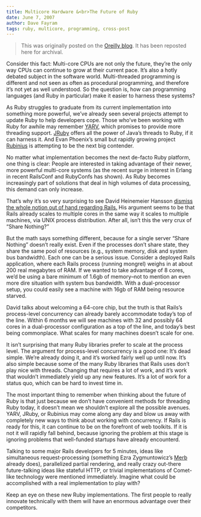 ```yaml
---
title: Multicore Hardware &<br>The Future of Ruby
date: June 7, 2007
author: Dave Fayram
tags: ruby, multicore, programming, cross-post
---
```


> This was originally posted on the [Oreilly blog](http://www.oreillynet.com/ruby/blog/2007/06/multicore_hardware_and_the_fut.html). It has been reposted here for archival.

Consider this fact: Multi-core CPUs are not only the future, they’re the only way CPUs can continue to grow at their current pace. It’s also a hotly debated subject in the software world. Multi-threaded programming is different and not seen as often as procedural programming, and therefore it’s not yet as well understood. So the question is, how can programming languages (and Ruby in particular) make it easier to harness these systems?

As Ruby struggles to graduate from its current implementation into something more powerful, we’ve already seen several projects attempt to update Ruby to help developers cope. Those who’ve been working with Ruby for awhile may remember [YARV](http://www.atdot.net/yarv/), which promises to provide more threading support. [JRuby](http://jruby.sourceforge.net/) offers all the power of Java’s threads to Ruby, if it can harness it. And Evan Phoenix’s small but rapidly growing project [Rubinius](http://rubini.us/) is attempting to be the next big contender.

No matter what implementation becomes the next de-facto Ruby platform, one thing is clear: People are interested in taking advantage of their newer, more powerful multi-core systems (as the recent surge in interest in Erlang in recent RailsConf and RubyConfs has shown). As Ruby becomes increasingly part of solutions that deal in high volumes of data processing, this demand can only increase.

That’s why it’s so very surprising to see David Heinemeier Hansson [dismiss the whole notion out of hand regarding Rails.](http://www.loudthinking.com/posts/7-multi-core-hysteria-and-the-thread-confusion) His argument seems to be that Rails already scales to multiple cores in the same way it scales to multiple machines, via UNIX process distribution. After all, isn’t this the very crux of “Share Nothing?”

But the math says something different, because for a single server “Share Nothing” doesn’t really exist. Even if the processes don’t share state, they share the same pool of resources (e.g., system memory, disk and system bus bandwidth). Each one can be a serious issue. Consider a deployed Rails application, where each Rails process (running mongrel) weighs in at about 200 real megabytes of RAM. If we wanted to take advantage of 8 cores, we’d be using a bare minimum of 1.6gb of memory–not to mention an even more dire situation with system bus bandwidth. With a dual-processor setup, you could easily see a machine with 16gb of RAM being resource starved.

David talks about welcoming a 64-core chip, but the truth is that Rails’s process-level concurrency can already barely accommodate today’s top of the line. Within 6 months we will see machines with 32 and possibly 64 cores in a dual-processor configuration as a top of the line, and today’s best being commonplace. What scales for many machines doesn’t scale for one.

It isn’t surprising that many Ruby libraries prefer to scale at the process level. The argument for process-level concurrency is a good one: It’s dead simple. We’re already doing it, and it’s worked fairly well up until now. It’s also simple because some of the many Ruby libraries that Rails uses don’t play nice with threads. Changing that requires a lot of work, and it’s work that wouldn’t immediately yield up any new features. It’s a lot of work for a status quo, which can be hard to invest time in.

The most important thing to remember when thinking about the future of Ruby is that just because we don’t have convenient methods for threading Ruby today, it doesn’t mean we shouldn’t explore all the possible avenues. YARV, JRuby, or Rubinius may come along any day and blow us away with completely new ways to think about working with concurrency. If Rails is ready for this, it can continue to be on the forefront of web toolkits. If it is not it will rapidly fall behind, because ignoring the problem at this stage is ignoring problems that well-funded startups have already encounterd.

Talking to some major Rails developers for 5 minutes, ideas like simultaneous request-processing (something Ezra Zygmuntowicz’s [Merb](http://brainspl.at/articles/2006/10/18/merb-is-useable-and-a-gem) already does), parallelized partial rendering, and really crazy out-there future-talking ideas like stateful HTTP, or trivial implementations of Comet-like technology were mentioned immediately. Imagine what could be accomplished with a real implementation to play with?

Keep an eye on these new Ruby implementations. The first people to really innovate technically with them will have an enormous advantage over their competitors.
